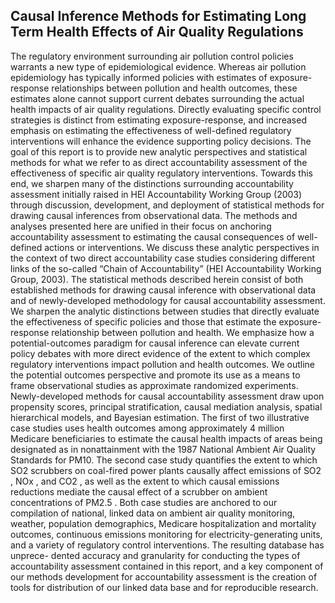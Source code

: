 ## Causal Inference Methods for Estimating Long Term Health Effects of Air Quality Regulations

The regulatory environment surrounding air pollution control policies warrants a new type of epidemiological evidence. Whereas air pollution epidemiology has typically informed policies with estimates of exposure-response relationships between pollution and health outcomes, these estimates alone cannot support current debates surrounding the actual health impacts of air quality regulations. Directly evaluating specific control strategies is distinct from estimating exposure-response, and increased emphasis on estimating the effectiveness of well-defined regulatory interventions will enhance the evidence supporting policy decisions. The goal of this report is to provide new analytic perspectives and statistical methods for what we refer to as direct accountability assessment of the effectiveness of specific air quality regulatory interventions. Towards this end, we sharpen many of the distinctions surrounding accountability assessment initially raised in HEI Accountability Working Group (2003) through discussion, development, and deployment of statistical methods for drawing causal inferences from observational data. The methods and analyses presented here are unified in their focus on anchoring accountability assessment to estimating the causal consequences of well-defined actions or interventions. We discuss these analytic perspectives in the context of two direct accountability case studies considering different links of the so-called “Chain of Accountability” (HEI Accountability Working Group, 2003).
The statistical methods described herein consist of both established methods for drawing causal inference with observational data and of newly-developed methodology for causal accountability assessment. We sharpen the analytic distinctions between studies that directly evaluate the effectiveness of specific policies and those that estimate the exposure-response relationship between pollution and health. We emphasize how a potential-outcomes paradigm for causal inference can elevate current policy debates with more direct evidence of the extent to which complex regulatory interventions impact pollution and health outcomes. We outline the potential outcomes perspective and promote its use as a means to frame observational studies as approximate randomized experiments. Newly-developed methods for causal accountability assessment draw upon propensity scores, principal stratification, causal mediation analysis, spatial hierarchical models, and Bayesian estimation. The first of two illustrative case studies uses health outcomes among approximately 4 million Medicare beneficiaries to estimate the causal health impacts of areas being designated as in nonattainment with the 1987 National Ambient Air Quality Standards for PM10. The second case study quantifies the extent to which SO2 scrubbers on coal-fired power plants causally affect emissions of SO2 , NOx , and CO2 , as well as the extent to which causal emissions reductions mediate the causal effect of a scrubber on ambient concentrations of PM2.5 . Both case studies are anchored to our compilation of national, linked data on ambient air quality monitoring, weather, population demographics, Medicare hospitalization and mortality outcomes, continuous emissions monitoring for electricity-generating units, and a variety of regulatory control interventions. The resulting database has unprece- dented accuracy and granularity for conducting the types of accountability assessment contained in this report, and a key component of our methods development for accountability assessment is the creation of tools for distribution of our linked data base and for reproducible research.
